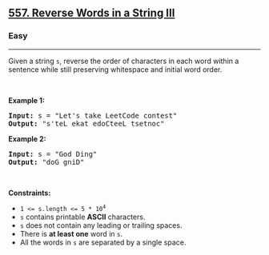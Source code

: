 <h2><a href="https://leetcode.com/problems/reverse-words-in-a-string-iii/">557. Reverse Words in a String III</a></h2><h3>Easy</h3><hr><div style="user-select: auto;"><p style="user-select: auto;">Given a string <code style="user-select: auto;">s</code>, reverse the order of characters in each word within a sentence while still preserving whitespace and initial word order.</p>

<p style="user-select: auto;">&nbsp;</p>
<p style="user-select: auto;"><strong style="user-select: auto;">Example 1:</strong></p>
<pre style="user-select: auto;"><strong style="user-select: auto;">Input:</strong> s = "Let's take LeetCode contest"
<strong style="user-select: auto;">Output:</strong> "s'teL ekat edoCteeL tsetnoc"
</pre><p style="user-select: auto;"><strong style="user-select: auto;">Example 2:</strong></p>
<pre style="user-select: auto;"><strong style="user-select: auto;">Input:</strong> s = "God Ding"
<strong style="user-select: auto;">Output:</strong> "doG gniD"
</pre>
<p style="user-select: auto;">&nbsp;</p>
<p style="user-select: auto;"><strong style="user-select: auto;">Constraints:</strong></p>

<ul style="user-select: auto;">
	<li style="user-select: auto;"><code style="user-select: auto;">1 &lt;= s.length &lt;= 5 * 10<sup style="user-select: auto;">4</sup></code></li>
	<li style="user-select: auto;"><code style="user-select: auto;">s</code> contains printable <strong style="user-select: auto;">ASCII</strong> characters.</li>
	<li style="user-select: auto;"><code style="user-select: auto;">s</code> does not contain any leading or trailing spaces.</li>
	<li style="user-select: auto;">There is <strong style="user-select: auto;">at least one</strong> word in <code style="user-select: auto;">s</code>.</li>
	<li style="user-select: auto;">All the words in <code style="user-select: auto;">s</code> are separated by a single space.</li>
</ul>
</div>